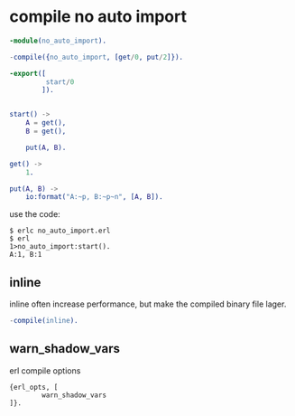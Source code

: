 # compile no auto import

``` erlang
-module(no_auto_import).

-compile({no_auto_import, [get/0, put/2]}).

-export([
		 start/0
		]).


start() ->
	A = get(),
	B = get(),

	put(A, B).

get() ->
	1.

put(A, B) ->
	io:format("A:~p, B:~p~n", [A, B]).

```

use the code:

``` shell
$ erlc no_auto_import.erl
$ erl
1>no_auto_import:start().
A:1, B:1
```


## inline

inline often increase performance, but make the compiled binary file lager.
``` erlang
-compile(inline).
```

## warn_shadow_vars

erl compile options
```
{erl_opts, [
        warn_shadow_vars
]}.


```
